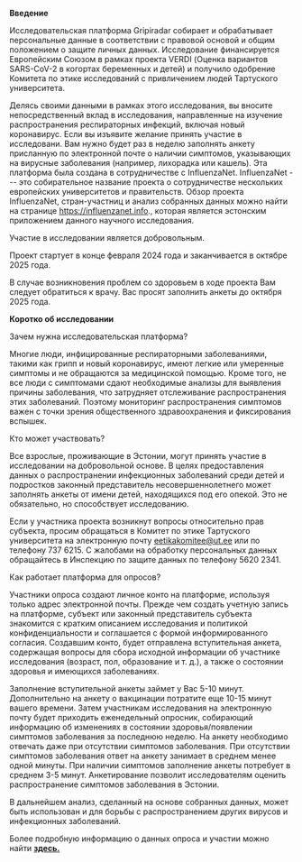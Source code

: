 **Введение**

Исследовательская платформа Gripiradar собирает и обрабатывает
персональные данные в соответствии с правовой основой и oбщим положением
о защите личных данных. Исследование финансируется Европейским Союзом в
рамках проекта VERDI (Оценка вариантов SARS-CoV-2 в когортах беременных
и детей) и получило одобрение Комитета по этике исследований с
привличением людей Тартуского университета.

Делясь своими данными в рамках этого исследования, вы вносите
непосредственный вклад в исследования, направленные на изучение
распространения респираторных инфекций, включая новый коронавирус. Если
вы изъявите желание принять участие в исследовани. Вам нужно будет раз в
неделю заполнять анкету присланную по электронной почте о наличии
симптомов, указывающих на вирусные заболевания (например, лихорадка или
кашель). Эта платформа была создана в сотрудничестве с InfluenzaNet.
InfluenzaNet --- это собирательное название проекта o сотрудничестве
нескольких европейских университетов и правительств. Обзор проекта
InfluenzaNet, стран-участниц и анализ собранных данных можно найти на
странице https://influenzanet.info., которая является эстонским
приложением данного научного исследования.

Участие в исследовании является добровольным.

Проект стартует в конце февраля 2024 года и заканчивается в октябре 2025
года.

В случае возникновения проблем со здоровьем в ходе проекта Вам следует
обратиться к врачу. Вас просят заполнить анкеты до октября 2025 года.

**Коротко об исследовании**

Зачем нужна исследовательская платформа?

Многие люди, инфицированные респираторными заболеваниями, такими как
грипп и новый коронавирус, имеют легкие или умеренные симптомы и не
обращаются за медицинской помощью. Кроме того, не все люди с симптомами
сдают необходимые анализы для выявления причины заболевания, что
затрудняет отслеживание распространения этих заболеваний. Поэтому
мониторинг распространения симптомов важен с точки зрения общественного
здравоохранения и фиксирования вспышек.

Кто может участвовать?

Все взрослые, проживающие в Эстонии, могут принять участие в
исследовании на добровольной основе. В целях предоставления данных о
распространении инфекционных заболеваний среди детей и подростков
законный представитель несовершеннолетнего может заполнять анкеты от
имени детей, находящихся под его опекой. Это не обязательно, но
способствует исследованию.

Если у участника проекта возникнут вопросы относительно прав субъекта,
просим обращаться в Комитет по этике Тартуского университета на
электронную почту eetikakomitee@ut.ee или по телефону 737 6215. С
жалобами на обработку персональных данных обращайтесь в Инспекцию по
защите данных по телефону 5620 2341.

Как работает платформа для опросов?

Участники опроса создают личное конто на платформе, используя только
адрес электронной почты. Прежде чем создать учетную запись на платформе,
субъект или законный представитель субъекта знакомится с кратким
описанием исследования и политикой конфиденциальности и соглашается с
формой информированного согласия. Cоздавшим конто, будет отправлена
вступительная анкета, содержащая вопросы для сбора исходнoй информации
об участникe исследования (возраст, пол, образование и т. д.), а также o
состоянии здоровья и имеющихся заболеваниях.

Заполнение вступительнoй анкеты займет у Вас 5-10 минут. Дополнительно
на анкету о вакцинации потратите еще 10-15 минут вашего времени. Затем
участникам исследования на электронную почту будет приходить
еженедельный опросник, собирающий информацию об изменениях в состоянии
здоровья/появлении симптомов заболевания за последнюю неделю. На анкету
необходимо отвечать даже при отсутствии симптомов заболевания. При
отсутствии симптомов заболевания ответ на анкету занимает в среднем
менее одной минуты. При наличии симптомов заполнение анкеты потребует в
среднем 3-5 минут. Анкетирование позволит исследователям оценить
распространение симптомов заболевания в Эстонии.

В дальнейшем анализ, сделанный на основе собранных данных, может быть
использован и для борьбы с распространением других вирусов и
инфекционных заболеваний.

Более подробную информацию о данных опроса и участии можно найти
**[здесь.](/info)**